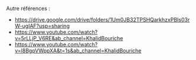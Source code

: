 
Autre références :
- https://drive.google.com/drive/folders/1Um0JB32TPSHQarkhzxPBIs03rW-ugIAF?usp=sharing
- https://www.youtube.com/watch?v=5rLLjP_V6RE&ab_channel=KhalidBouriche
- https://www.youtube.com/watch?v=l8BgpVWppXA&t=1s&ab_channel=KhalidBouriche
